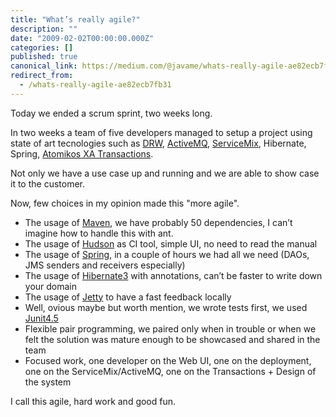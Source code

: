 ```yaml
---
title: "What’s really agile?"
description: ""
date: "2009-02-02T00:00:00.000Z"
categories: []
published: true
canonical_link: https://medium.com/@javame/whats-really-agile-ae82ecb7fb31
redirect_from:
  - /whats-really-agile-ae82ecb7fb31
---
```


Today we ended a scrum sprint, two weeks long.

In two weeks a team of five developers managed to setup a project using state of art tecnologies such as [DRW](http://directwebremoting.org/), [ActiveMQ](http://activemq.apache.org/), [ServiceMix](http://servicemix.apache.org/home.html), Hibernate, Spring, [Atomikos XA Transactions](http://www.atomikos.com/Main/ProductsOverview).

Not only we have a use case up and running and we are able to show case it to the customer.

Now, few choices in my opinion made this "more agile".

-   The usage of [Maven](http://maven.apache.org/), we have probably 50 dependencies, I can’t imagine how to handle this with ant.
-   The usage of [Hudson](https://hudson.dev.java.net/) as CI tool, simple UI, no need to read the manual
-   The usage of [Spring](http://www.springsource.org/), in a couple of hours we had all we need (DAOs, JMS senders and receivers especially)
-   The usage of [Hibernate3](http://www.hibernate.org/) with annotations, can’t be faster to write down your domain
-   The usage of [Jetty](http://www.mortbay.org/jetty/) to have a fast feedback locally
-   Well, ovious maybe but worth mention, we wrote tests first, we used [Junit4.5](http://www.junit.org/)
-   Flexible pair programming, we paired only when in trouble or when we felt the solution was mature enough to be showcased and shared in the team
-   Focused work, one developer on the Web UI, one on the deployment, one on the ServiceMix/ActiveMQ, one on the Transactions + Design of the system

I call this agile, hard work and good fun.

